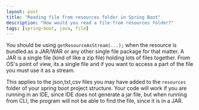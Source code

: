 ```yaml
---
layout: post
title: "Reading file from resources folder in Spring Boot"
description: "How would you read a file from resources folder?"
tags: [spring-boot, java, file]
---
```

You should be using `getResourceAsStream(...);`
when the resource is bundled as a JAR/WAR or any other single file package for that matter.
A JAR is a single file (kind of like a zip file) holding lots of files together. From OS's point of view, its a single file and if you want to access a part of the file you must use it as a stream.

This applies to the json,txt,csv files you may have added to the `resources` folder of your spring boot project structure.
Your code will work if you are running in an IDE, since IDE does not generate a jar file, but when running from CLI, the program will not be able to find the file, since it is in a JAR.